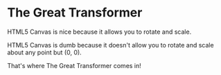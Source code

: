 # The Great Transformer

HTML5 Canvas is nice because it allows you to rotate and scale.

HTML5 Canvas is dumb because it doesn't allow you to rotate and scale about any point but (0, 0).

That's where The Great Transformer comes in!